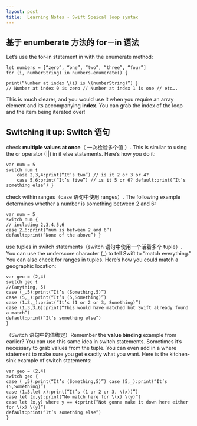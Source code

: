 ```yaml
---
layout: post
title:  Learning Notes - Swift Speical loop syntax
---
```

## 基于 enumberate 方法的 for－in 语法

Let’s use the for-in statement in with the enumerate method:

```
let numbers = [“zero”, “one”, “two”, “three”, “four”] 
for (i, numberString) in numbers.enumerate() {

print(“Number at index \(i) is \(numberString)”) } 
// Number at index 0 is zero // Number at index 1 is one // etc….
``` 

This is much clearer, and you would use it when you require an array element and its accompanying **index**. You can grab the index of the loop and the item being iterated over! 

## Switching it up: Switch 语句
check **multiple values at once**（ 一次检验多个值 ）. This is similar to using the or operator (||) in if else statements. Here’s how you do it:

```
var num = 5 
switch num { 
	case 2,3,4:print(“It’s two”) // is it 2 or 3 or 4? 
	case 5,6:print(“It’s five”) // is it 5 or 6? default:print(“It’s something else”) }
```

check within ranges（case 语句中使用 ranges）. The following example determines whether a number is something between 2 and 6:

```
var num = 5 
switch num { 
// including 2,3,4,5,6 
case 2…6:print(“num is between 2 and 6”) 
default:print(“None of the above”) }
```

use tuples in switch statements（switch 语句中使用一个活着多个 tuple）. You can use the underscore character (_) to tell Swift to “match everything.” You can also check for ranges in tuples. Here’s how you could match a geographic location:

```
var geo = (2,4) 
switch geo { 
//(anything, 5) 
case (_,5):print(“It’s (Something,5)”) 
case (5,_):print(“It’s (5,Something)”) 
case (1…3,_):print(“It’s (1 or 2 or 3, Something)”) 
case (1…3,3…6):print(“This would have matched but Swift already found a match”) 
default:print(“It’s something else”) 
}
```

（Switch 语句中的值绑定）Remember the **value binding** example from earlier? You can use this same idea in switch statements. Sometimes it’s necessary to grab values from the tuple. You can even add in a where statement to make sure you get exactly what you want. Here is the kitchen-sink example of switch statements:

```
var geo = (2,4) 
switch geo { 
case (_,5):print(“It’s (Something,5)”) case (5,_):print(“It’s (5,Something)”) 
case (1…3,let x):print(“It’s (1 or 2 or 3, \(x))”) 
case let (x,y):print(“No match here for \(x) \(y)”) 
case let (x,y) where y == 4:print(“Not gonna make it down here either for \(x) \(y)”) 
default:print(“It’s something else”) 
}
```


